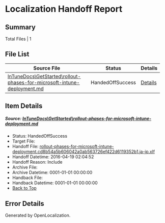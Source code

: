 # <a name='report-top'></a> Localization Handoff Report

## Summary
 Total Files | 1

## File List
 Source File | Status | Details 
 ----------- | ------ | ------- 
 [InTuneDocs\GetStarted\rollout-phases-for-microsoft-intune-deployment.md](https://github.com/Microsoft/IntuneDocs-pr/blob/b56a835440cbb1dd08fe85c690d958ca3c2df71c/InTuneDocs/GetStarted/rollout-phases-for-microsoft-intune-deployment.md) | HandedOffSuccess | [Details](#4cb51facc6faca8ceca2c3662b23d0761b12c0f7552)

## Item Details
##### <a name='4cb51facc6faca8ceca2c3662b23d0761b12c0f7552'></a> Source: [InTuneDocs\GetStarted\rollout-phases-for-microsoft-intune-deployment.md](https://github.com/Microsoft/IntuneDocs-pr/blob/b56a835440cbb1dd08fe85c690d958ca3c2df71c/InTuneDocs/GetStarted/rollout-phases-for-microsoft-intune-deployment.md)
* Status: HandedOffSuccess
* Target File: 
* Handoff File: [rollout-phases-for-microsoft-intune-deployment.cd8b54a5b606042a0ab563726ef422d6119352b1.ja-jp.xlf](https://github.com/Microsoft/EM.handoff/blob/9346b72faf80297da1943cdd031083ac812839a3/ol-handoff/Microsoft/IntuneDocs-pr.ja-jp/master/rollout-phases-for-microsoft-intune-deployment.cd8b54a5b606042a0ab563726ef422d6119352b1.ja-jp.xlf)
* Handoff Datetime: 2016-04-19 02:04:52
* Handoff Reason: Include
* Archive File: 
* Archive Datetime: 0001-01-01 00:00:00
* Handback File: 
* Handback Datetime: 0001-01-01 00:00:00
* [Back to Top](#report-top)


## Error Details

Generated by OpenLocalization.
